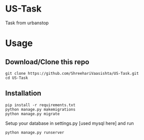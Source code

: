 # US-Task
Task from urbanstop

# Usage

## Download/Clone this repo
```
git clone https://github.com/ShreehariVaasishta/US-Task.git
cd US-Task
```
## Installation
```
pip install -r requirements.txt
python manage.py makemigrations
python manage.py migrate
```
Setup your database in settings.py [used mysql here] and run
```
python manage.py runserver
```


